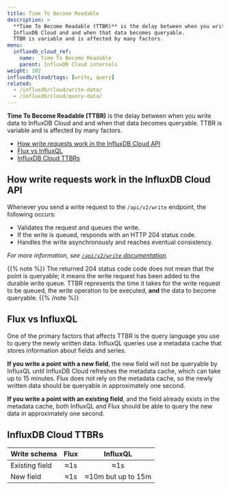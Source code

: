 ```yaml
---
title: Time To Become Readable
description: >
  **Time To Become Readable (TTBR)** is the delay between when you write data to
  InfluxDB Cloud and and when that data becomes queryable.
  TTBR is variable and is affected by many factors.
menu:
  influxdb_cloud_ref:
    name:  Time To Become Readable
    parent: InfluxDB Cloud internals
weight: 102
influxdb/cloud/tags: [write, query]
related:
  - /influxdb/cloud/write-data/
  - /influxdb/cloud/query-data/
---
```


**Time To Become Readable (TTBR)** is the delay between when you write data to
InfluxDB Cloud and and when that data becomes queryable.
TTBR is variable and is affected by many factors.

- [How write requests work in the InfluxDB Cloud API](#how-write-requests-work-in-the-influxdb-cloud-api)
- [Flux vs InfluxQL](#flux-vs-influxql)
- [InfluxDB Cloud TTBRs](#influxdb-cloud-ttbrs)

## How write requests work in the InfluxDB Cloud API

Whenever you send a write request to the `/api/v2/write` endpoint, the following occurs:

- Validates the request and queues the write.
- If the write is queued, responds with an HTTP 204 status code.
- Handles the write asynchronously and reaches eventual consistency.

_For more information, see [`/api/v2/write` documentation](/influxdb/cloud/api/#operation/PostWrite)._

{{% note %}}
The returned 204 status code code does not mean that the point is queryable;
it means the write request has been added to the durable write queue.
TTBR represents the time it takes for the write request to be queued,
the write operation to be executed, **and** the data to become queryable.
{{% /note %}}

## Flux vs InfluxQL

One of the primary factors that affects TTBR is the query language you use to
query the newly written data. InfluxQL queries use a metadata cache that stores
information about fields and series.

**If you write a point with a new field**, the new field will not be queryable
by InfluxQL until InfluxDB Cloud refreshes the metadata cache, which can take up
to 15 minutes. Flux does not rely on the metadata cache, so the newly written
data should be queryable in approximately one second.

**If you write a point with an existing field**, and the field already exists in 
the metadata cache, both InfluxQL and Flux should be able to query the new data
in approximately one second.

## InfluxDB Cloud TTBRs

| Write schema   | Flux |      InfluxQL      |
| :------------- | :--: | :----------------: |
| Existing field | ≈1s  |        ≈1s         |
| New field      | ≈1s  | ≈10m but up to 15m |
